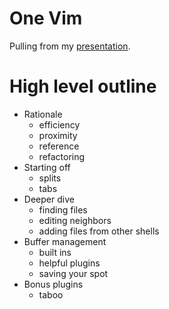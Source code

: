 # One Vim

Pulling from my [presentation](https://github.com/justone/one_vim_present).

# High level outline

* Rationale
  * efficiency
  * proximity
  * reference
  * refactoring
* Starting off
  * splits
  * tabs
* Deeper dive
  * finding files
  * editing neighbors
  * adding files from other shells
* Buffer management
  * built ins
  * helpful plugins
  * saving your spot
* Bonus plugins
  * taboo

